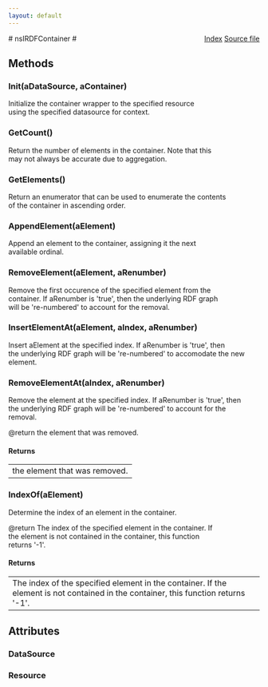 ```yaml
---
layout: default
---
```

<div class='links' style='float:right'><a href="../index.html">Index</a>
<a href="http://dxr.mozilla.org/mozilla-central/source/rdf/base/nsIRDFContainer.idl">Source file</a>
</div>
# nsIRDFContainer #

## Methods ##

### Init(aDataSource, aContainer) ###
  
Initialize the container wrapper to the specified resource  
using the specified datasource for context.  
  

### GetCount() ###
  
Return the number of elements in the container. Note that this  
may not always be accurate due to aggregation.  
  

### GetElements() ###
  
Return an enumerator that can be used to enumerate the contents  
of the container in ascending order.  
  

### AppendElement(aElement) ###
  
Append an element to the container, assigning it the next  
available ordinal.  
  

### RemoveElement(aElement, aRenumber) ###
  
Remove the first occurence of the specified element from the  
container. If aRenumber is 'true', then the underlying RDF graph  
will be 're-numbered' to account for the removal.  
  

### InsertElementAt(aElement, aIndex, aRenumber) ###
  
Insert aElement at the specified index. If aRenumber is 'true', then  
the underlying RDF graph will be 're-numbered' to accomodate the new  
element.  
  

### RemoveElementAt(aIndex, aRenumber) ###
  
Remove the element at the specified index. If aRenumber is 'true', then  
the underlying RDF graph will be 're-numbered' to account for the  
removal.  
  
@return the element that was removed.  
  

#### Returns ####

<table>

<tr>
<td>the element that was removed.  
</td>
</tr>

</table>

### IndexOf(aElement) ###
  
Determine the index of an element in the container.  
  
@return The index of the specified element in the container. If  
the element is not contained in the container, this function  
returns '-1'.  
  

#### Returns ####

<table>

<tr>
<td>The index of the specified element in the container. If  
the element is not contained in the container, this function  
returns '-1'.  
</td>
</tr>

</table>

## Attributes ##

### DataSource ###

### Resource ###
